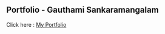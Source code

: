 
## Portfolio - Gauthami Sankaramangalam

Click here : [My Portfolio](https://gauthami.vercel.app/)
